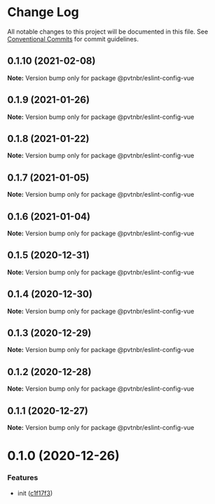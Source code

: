 # Change Log

All notable changes to this project will be documented in this file.
See [Conventional Commits](https://conventionalcommits.org) for commit guidelines.

## 0.1.10 (2021-02-08)

**Note:** Version bump only for package @pvtnbr/eslint-config-vue





## 0.1.9 (2021-01-26)

**Note:** Version bump only for package @pvtnbr/eslint-config-vue





## 0.1.8 (2021-01-22)

**Note:** Version bump only for package @pvtnbr/eslint-config-vue





## 0.1.7 (2021-01-05)

**Note:** Version bump only for package @pvtnbr/eslint-config-vue





## 0.1.6 (2021-01-04)

**Note:** Version bump only for package @pvtnbr/eslint-config-vue





## 0.1.5 (2020-12-31)

**Note:** Version bump only for package @pvtnbr/eslint-config-vue





## 0.1.4 (2020-12-30)

**Note:** Version bump only for package @pvtnbr/eslint-config-vue





## 0.1.3 (2020-12-29)

**Note:** Version bump only for package @pvtnbr/eslint-config-vue





## 0.1.2 (2020-12-28)

**Note:** Version bump only for package @pvtnbr/eslint-config-vue





## 0.1.1 (2020-12-27)

**Note:** Version bump only for package @pvtnbr/eslint-config-vue





# 0.1.0 (2020-12-26)


### Features

* init ([c1f17f3](https://github.com/privatenumber/eslint-config/commit/c1f17f362306285ad0459b04a4db84beee2da8af))
